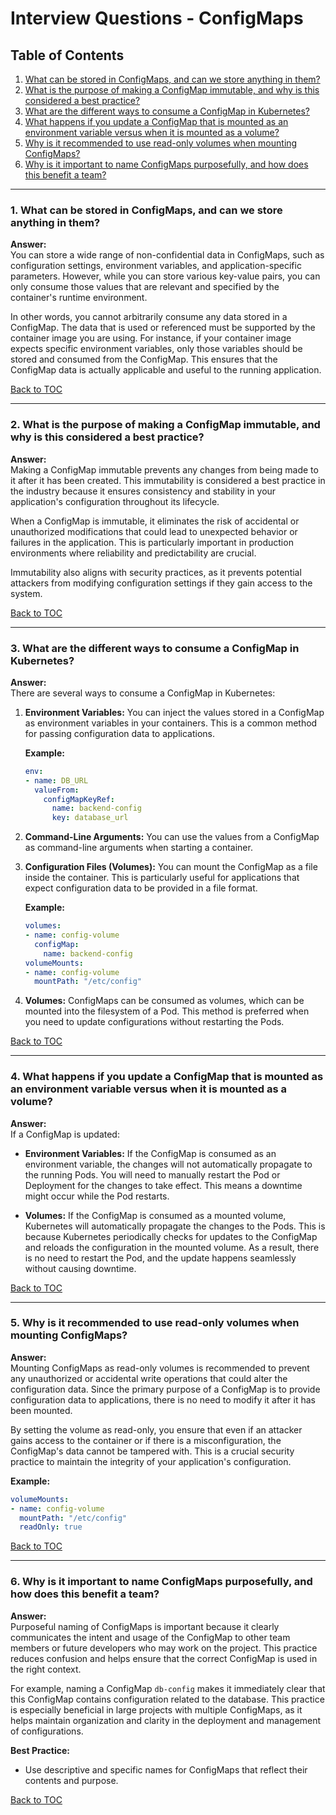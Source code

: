 # Interview Questions - ConfigMaps

## **Table of Contents**

1. [What can be stored in ConfigMaps, and can we store anything in them?](#question1)
2. [What is the purpose of making a ConfigMap immutable, and why is this considered a best practice?](#question2)
3. [What are the different ways to consume a ConfigMap in Kubernetes?](#question3)
4. [What happens if you update a ConfigMap that is mounted as an environment variable versus when it is mounted as a volume?](#question4)
5. [Why is it recommended to use read-only volumes when mounting ConfigMaps?](#question5)
6. [Why is it important to name ConfigMaps purposefully, and how does this benefit a team?](#question6)

---

### **1. What can be stored in ConfigMaps, and can we store anything in them?** <a name="question1"></a>

**Answer:**  
You can store a wide range of non-confidential data in ConfigMaps, such as configuration settings, environment variables, and application-specific parameters. However, while you can store various key-value pairs, you can only consume those values that are relevant and specified by the container's runtime environment. 

In other words, you cannot arbitrarily consume any data stored in a ConfigMap. The data that is used or referenced must be supported by the container image you are using. For instance, if your container image expects specific environment variables, only those variables should be stored and consumed from the ConfigMap. This ensures that the ConfigMap data is actually applicable and useful to the running application.

[Back to TOC](#table-of-contents)

---

### **2. What is the purpose of making a ConfigMap immutable, and why is this considered a best practice?** <a name="question2"></a>

**Answer:**  
Making a ConfigMap immutable prevents any changes from being made to it after it has been created. This immutability is considered a best practice in the industry because it ensures consistency and stability in your application's configuration throughout its lifecycle. 

When a ConfigMap is immutable, it eliminates the risk of accidental or unauthorized modifications that could lead to unexpected behavior or failures in the application. This is particularly important in production environments where reliability and predictability are crucial.

Immutability also aligns with security practices, as it prevents potential attackers from modifying configuration settings if they gain access to the system.

[Back to TOC](#table-of-contents)

---

### **3. What are the different ways to consume a ConfigMap in Kubernetes?** <a name="question3"></a>

**Answer:**  
There are several ways to consume a ConfigMap in Kubernetes:

1. **Environment Variables:** You can inject the values stored in a ConfigMap as environment variables in your containers. This is a common method for passing configuration data to applications.
   
   **Example:**
   ```yaml
   env:
   - name: DB_URL
     valueFrom:
       configMapKeyRef:
         name: backend-config
         key: database_url
   ```

2. **Command-Line Arguments:** You can use the values from a ConfigMap as command-line arguments when starting a container.

3. **Configuration Files (Volumes):** You can mount the ConfigMap as a file inside the container. This is particularly useful for applications that expect configuration data to be provided in a file format.

   **Example:**
   ```yaml
   volumes:
   - name: config-volume
     configMap:
       name: backend-config
   volumeMounts:
   - name: config-volume
     mountPath: "/etc/config"
   ```

4. **Volumes:** ConfigMaps can be consumed as volumes, which can be mounted into the filesystem of a Pod. This method is preferred when you need to update configurations without restarting the Pods.

[Back to TOC](#table-of-contents)

---

### **4. What happens if you update a ConfigMap that is mounted as an environment variable versus when it is mounted as a volume?** <a name="question4"></a>

**Answer:**  
If a ConfigMap is updated:

- **Environment Variables:** If the ConfigMap is consumed as an environment variable, the changes will not automatically propagate to the running Pods. You will need to manually restart the Pod or Deployment for the changes to take effect. This means a downtime might occur while the Pod restarts.

- **Volumes:** If the ConfigMap is consumed as a mounted volume, Kubernetes will automatically propagate the changes to the Pods. This is because Kubernetes periodically checks for updates to the ConfigMap and reloads the configuration in the mounted volume. As a result, there is no need to restart the Pod, and the update happens seamlessly without causing downtime.

[Back to TOC](#table-of-contents)

---

### **5. Why is it recommended to use read-only volumes when mounting ConfigMaps?** <a name="question5"></a>

**Answer:**  
Mounting ConfigMaps as read-only volumes is recommended to prevent any unauthorized or accidental write operations that could alter the configuration data. Since the primary purpose of a ConfigMap is to provide configuration data to applications, there is no need to modify it after it has been mounted.

By setting the volume as read-only, you ensure that even if an attacker gains access to the container or if there is a misconfiguration, the ConfigMap's data cannot be tampered with. This is a crucial security practice to maintain the integrity of your application's configuration.

**Example:**
```yaml
volumeMounts:
- name: config-volume
  mountPath: "/etc/config"
  readOnly: true
```

[Back to TOC](#table-of-contents)

---

### **6. Why is it important to name ConfigMaps purposefully, and how does this benefit a team?** <a name="question6"></a>

**Answer:**  
Purposeful naming of ConfigMaps is important because it clearly communicates the intent and usage of the ConfigMap to other team members or future developers who may work on the project. This practice reduces confusion and helps ensure that the correct ConfigMap is used in the right context.

For example, naming a ConfigMap `db-config` makes it immediately clear that this ConfigMap contains configuration related to the database. This practice is especially beneficial in large projects with multiple ConfigMaps, as it helps maintain organization and clarity in the deployment and management of configurations.

**Best Practice:**
- Use descriptive and specific names for ConfigMaps that reflect their contents and purpose.

[Back to TOC](#table-of-contents)


